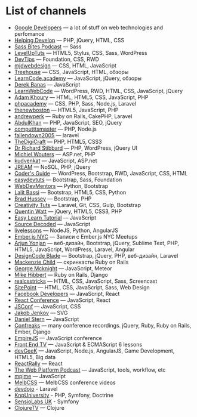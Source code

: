 # List of channels
* [Google Developers](http://www.youtube.com/user/GoogleDevelopers) — a lot of stuff on web technologies and perfomance
* [Helping Develop](http://www.youtube.com/user/TheHelpingDevelop) — PHP, jQuery, HTML, CSS
* [Sass Bites Podcast](http://www.youtube.com/user/sassbites) — Sass
* [LevelUpTuts](http://www.youtube.com/user/LevelUpTuts) — HTML5, Stylus, CSS, Sass, WordPress
* [DevTips](http://www.youtube.com/user/DevTipsForDesigners) — Foundation, CSS, RWD
* [mjdwebdesign](http://www.youtube.com/user/mjdwebdesign) — CSS, HTML, JavaScript
* [Treehouse](http://www.youtube.com/user/gotreehouse) — CSS, JavaScript, HTML, обзоры
* [LearnCode.academy](http://www.youtube.com/user/learncodeacademy) — JavaScript, jQuery, обзоры
* [Derek Banas](http://www.youtube.com/user/derekbanas) — JavaScript
* [LearnWebCode](http://www.youtube.com/user/LearnWebCode) — WordPress, RWD, HTML, CSS, JavaScript, jQuery
* [Adam Khoury](http://www.youtube.com/user/flashbuilding) — HTML, HTML5, CSS, JavaScript, PHP
* [phpacademy](http://www.youtube.com/user/phpacademy) — CSS, PHP, Sass, Node.js, Laravel
* [thenewboston](http://www.youtube.com/user/thenewboston) — HTML5, JavaScript, PHP
* [andrewperk](http://www.youtube.com/user/andrewperk) — Ruby on Rails, CakePHP, Laravel
* [AbdulKhan](http://www.youtube.com/user/WaliTutorials) — PHP, JavaScript, SEO, jQuery
* [computttsmaster](http://www.youtube.com/channel/UC9O66QHVPAaxjeezBWti4uw) — PHP, Node.js
* [fallendown2005](http://www.youtube.com/user/fallendown2005) — laravel
* [TheDigiCraft](http://www.youtube.com/user/TheDigiCraft) — PHP, HTML5, CSS3
* [Dr Richard Stibbard](http://www.youtube.com/user/webinaction) — PHP, WordPress, jQuery UI
* [Michiel Wouters](http://www.youtube.com/user/Beatle87) — ASP.net, PHP
* [kudvenkat](http://www.youtube.com/user/kudvenkat) — JavaScript, ASP.net
* [JREAM](http://www.youtube.com/user/JREAMdesign) — NoSQL, PHP, jQuery
* [Coder's Guide](http://www.youtube.com/user/CodersGuide) — WordPress, Bootstrap, RWD, JavaScript, CSS, HTML
* [easydevtuts](http://www.youtube.com/user/easydevtuts) — Bootstrap, Sass, Foundation
* [WebDevMentors](http://www.youtube.com/user/webdevmentors) — Python, Bootstrap
* [Lalit Bassi](http://www.youtube.com/user/wiredwiki) — Bootstrap, HTML5, CSS, Python
* [Brad Hussey](http://www.youtube.com/user/hussey17) — Bootstrap, PHP
* [Creativity Tuts](http://www.youtube.com/user/Creativitytuts) — Laravel, Git, CSS, Gulp, Bootstrap
* [Quentin Watt](http://www.youtube.com/user/QuentinWatt) — jQuery, HTML5, CSS3, PHP
* [Easy Learn Tutorial](http://www.youtube.com/user/easylearntutorial) — JavaScript
* [Source Decoded](http://www.youtube.com/channel/UCl0hPcsUmeld49qmWWSQKOg) — JavaScript
* [livelessons](http://www.youtube.com/user/livelessons) — NodeJS, Python, AngularJS
* [Ember.js NYC](https://www.youtube.com/user/EmberNYC) — Записи с Ember.js NYC Meetups
* [Arjun Yonjan](https://www.youtube.com/user/YonjanArjun) — веб-дизайн, Bootstrap, jQuery, Sublime Text, PHP, HTML5, JavaScript, WordPress, Laravel, Angular
* [DesignCode Blade](https://www.youtube.com/channel/UCOL9ZxzRX9lIvOliY_oz0Ng) — Bootstrap, jQuery, PHP, веб-дизайн, Laravel
* [Mackenzie Child](https://www.youtube.com/user/mackenziechild) — скринкасты Ruby on Rails
* [George Mcknight](https://www.youtube.com/user/geomck1967) — JavaScript, Meteor
* [Mike Hibbert](https://www.youtube.com/user/MickeySoFine1972) — Ruby on Rails, Django
* [realcsstricks](http://www.youtube.com/user/realcsstricks) — HTML, CSS, JavaScript, Sass, Screencast
* [SitePoint](https://www.youtube.com/user/SitePoint) — HTML, CSS, JavaScript, Sass, Web Design
* [Facebook Developers](https://www.youtube.com/user/FacebookDevelopers) — JavaScript, React
* [React Conference](https://www.youtube.com/user/reactconf) — JavaScript, React
* [JSConf](https://www.youtube.com/user/jsconfeu) — JavaScript, CSS
* [Jakob Jenkov](https://www.youtube.com/user/jjenkov) — SVG
* [Daniel Stern](https://www.youtube.com/channel/UC5ohWghqu1C7bYAq_IDBkIw/featured) — JavaScript
* [Confreaks](https://www.youtube.com/channel/UCWnPjmqvljcafA0z2U1fwKQ) — many conference recordings. jQuery, Ruby, Ruby on Rails, Ember, Django
* [EmpireJS](https://www.youtube.com/channel/UCSTVaGXDcyRhxm_9Bgw0SBg) — JavaScript conference
* [Front End TV](https://www.youtube.com/channel/UCztRO4rG71uxuR-Tpf_biww) — JavaScript & ECMAScript 6 lessons
* [devGeeK](https://www.youtube.com/channel/UCr-L1s1pBkA5TsaWZsCplOA) — JavaScript, Node.js, AngularJS, Game Development, HTML5, Big data
* [ReactRally](https://www.youtube.com/channel/UCXBhQ05nu3L1abBUGeQ0ahw) — React
* [The Web Platform Podcast](https://www.youtube.com/channel/UCjz3j22CyBpy6Qk5SL6UwcQ) — JavaScript, tools, workflow, etc
* [mpjme](https://www.youtube.com/channel/UCO1cgjhGzsSYb1rsB4bFe4Q) — JavaScript
* [MelbCSS](https://www.youtube.com/channel/UCIpyTmd8_cCk26yzBaTIhUQ) — MelbCSS conference videos
* [devdojo](https://www.youtube.com/user/devdojo) - Laravel
* [KnpUniversity](https://www.youtube.com/user/KnpUniversity) - PHP, Symfony, Doctrine
* [SensioLabs UK](https://www.youtube.com/channel/UC69McIXo4i4csNRz144GVkQ) - Symfony
* [ClojureTV](https://www.youtube.com/user/ClojureTV/) — Clojure
